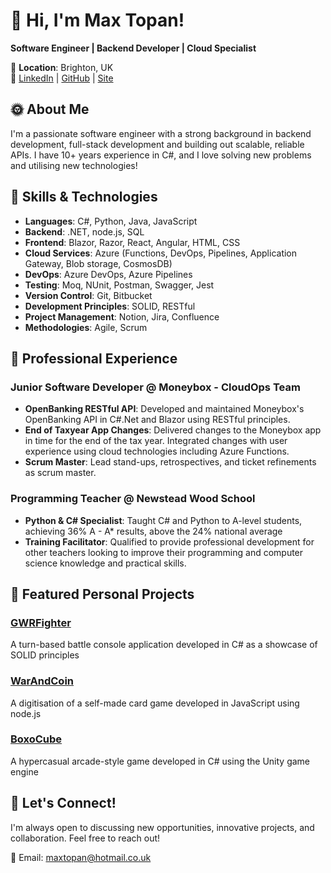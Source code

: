 # 👋 Hi, I'm Max Topan!

**Software Engineer | Backend Developer | Cloud Specialist**

📍 **Location**: Brighton, UK  
🔗 [LinkedIn](https://www.linkedin.com/in/maxtopan) | [GitHub](https://github.com/maxtopan) | [Site](https://www.maxtopan.co.uk)

## 🌞 About Me

I'm a passionate software engineer with a strong background in backend development, full-stack development and building out scalable, reliable APIs. I have 10+ years experience in C#, and I love solving new problems and utilising new technologies!

## 🔧 Skills & Technologies

- **Languages**: C#, Python, Java, JavaScript
- **Backend**: .NET, node.js, SQL
- **Frontend**: Blazor, Razor, React, Angular, HTML, CSS
- **Cloud Services**: Azure (Functions, DevOps, Pipelines, Application Gateway, Blob storage, CosmosDB)
- **DevOps**: Azure DevOps, Azure Pipelines
- **Testing**: Moq, NUnit, Postman, Swagger, Jest
- **Version Control**: Git, Bitbucket
- **Development Principles**: SOLID, RESTful
- **Project Management**: Notion, Jira, Confluence
- **Methodologies**: Agile, Scrum

## 💼 Professional Experience

### Junior Software Developer @ Moneybox - CloudOps Team
- **OpenBanking RESTful API**: Developed and maintained Moneybox's OpenBanking API in C#.Net and Blazor using RESTful principles.
- **End of Taxyear App Changes**: Delivered changes to the Moneybox app in time for the end of the tax year. Integrated changes with user experience using cloud technologies including Azure Functions.
- **Scrum Master**: Lead stand-ups, retrospectives, and ticket refinements as scrum master.

### Programming Teacher @ Newstead Wood School
- **Python & C# Specialist**: Taught C# and Python to A-level students, achieving 36% A - A* results, above the 24% national average
- **Training Facilitator**: Qualified to provide professional development for other teachers looking to improve their programming and computer science knowledge and practical skills.

## 💾 Featured Personal Projects

### [GWRFighter](https://github.com/MaxTopan/GWRFighter)
A turn-based battle console application developed in C# as a showcase of SOLID principles

### [WarAndCoin](https://github.com/MaxTopan/WarAndCoin)
A digitisation of a self-made card game developed in JavaScript using node.js

### [BoxoCube](https://maxtopan.itch.io/boxocube)
A hypercasual arcade-style game developed in C# using the Unity game engine

## 💬 Let's Connect!

I'm always open to discussing new opportunities, innovative projects, and collaboration. Feel free to reach out!

📧 Email: [maxtopan@hotmail.co.uk](mailto:maxtopan@hotmail.co.uk)  
<!--
**MaxTopan/MaxTopan** is a ✨ _special_ ✨ repository because its `README.md` (this file) appears on your GitHub profile.

Here are some ideas to get you started:

- 🔭 I’m currently working on ...
- 🌱 I’m currently learning ...
- 👯 I’m looking to collaborate on ...
- 🤔 I’m looking for help with ...
- 💬 Ask me about ...
- 📫 How to reach me: ...
- 😄 Pronouns: ...
- ⚡ Fun fact: ...
-->
